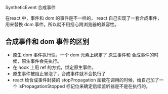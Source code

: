 SyntheticEvent  合成事件

在react 中，事件和 dom 的事件是不一样的， react 自己实现了一套合成事件，用来替换 dom 事件。所以就不用担心跨浏览器的兼容性。

## 合成事件和 dom 事件的区别
* 原生 dom 事件执行快，一个 dom 元素上绑定了 原生事件和 合成事件的时候，原生事件会先执行。
* 在 hook 上用 ref 的方式，绑定原生事件。
* 原生事件被阻止冒泡了，合成事件就不会执行了
* react 给合成事件封装的 stopPropagation 函数在调用的时候，给自己加了一个 isPropagationStopped 标记位来确定后续监听器是不是在执行的。
